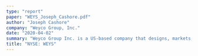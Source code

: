 ```yaml
---
type: "report"
paper: "WEYS_Joseph_Cashore.pdf"
author: "Joseph Cashore"
company: "Weyco Group, Inc."
date: "2020-04-02"
summary: "Weyco Group Inc. is a US-based company that designs, markets, and distributes footwear. Their flagship brands include Florsheim, Nunn Bush, Stacy Adams, BOGS, and Rafters. These brands offer primarily mid-priced men's dress shoes. They also offer footwear for women and children, work boots, and winter boots. Their operations are segmented into North American wholesale, and North American retail, as well as some overseas operations. "
title: "NYSE: WEYS"
---
```

